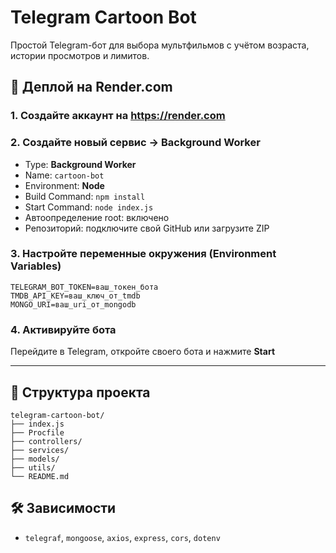 # Telegram Cartoon Bot

Простой Telegram-бот для выбора мультфильмов с учётом возраста, истории просмотров и лимитов.

## 🚀 Деплой на Render.com

### 1. Создайте аккаунт на https://render.com

### 2. Создайте новый сервис → Background Worker

- Type: **Background Worker**
- Name: `cartoon-bot`
- Environment: **Node**
- Build Command: `npm install`
- Start Command: `node index.js`
- Автоопределение root: включено
- Репозиторий: подключите свой GitHub или загрузите ZIP

### 3. Настройте переменные окружения (Environment Variables)

```
TELEGRAM_BOT_TOKEN=ваш_токен_бота
TMDB_API_KEY=ваш_ключ_от_tmdb
MONGO_URI=ваш_uri_от_mongodb
```

### 4. Активируйте бота

Перейдите в Telegram, откройте своего бота и нажмите **Start**

---

## 📁 Структура проекта

```
telegram-cartoon-bot/
├── index.js
├── Procfile
├── controllers/
├── services/
├── models/
├── utils/
└── README.md
```

## 🛠 Зависимости

- `telegraf`, `mongoose`, `axios`, `express`, `cors`, `dotenv`
